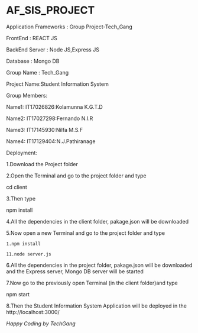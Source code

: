 # AF_SIS_PROJECT
Application Frameworks : Group Project-Tech_Gang

FrontEnd : REACT JS  

BackEnd Server : Node JS,Express JS  

Database : Mongo DB

Group Name : Tech_Gang

Project Name:Student Information System

Group Members:

Name1: IT17026826:Kolamunna K.G.T.D

Name2: IT17027298:Fernando N.I.R 

Name3: IT17145930:Nilfa M.S.F 

Name4: IT17129404:N.J.Pathiranage


Deployment:


1.Download the Project folder

2.Open the Terminal and go to the project folder and type

cd client

3.Then type

npm install

4.All the dependencies in the client folder, pakage.json will be downloaded

5.Now open a new Terminal and go to the project folder and type

    1.npm install

    11.node server.js

6.All the dependencies in the project folder, pakage.json will be downloaded and the Express server, Mongo DB server will be started

7.Now go to the previously open Terminal (in the client folder)and type

npm start

8.Then the Student Information System Application will be deployed in the http://localhost:3000/




*Happy Coding by TechGang*
